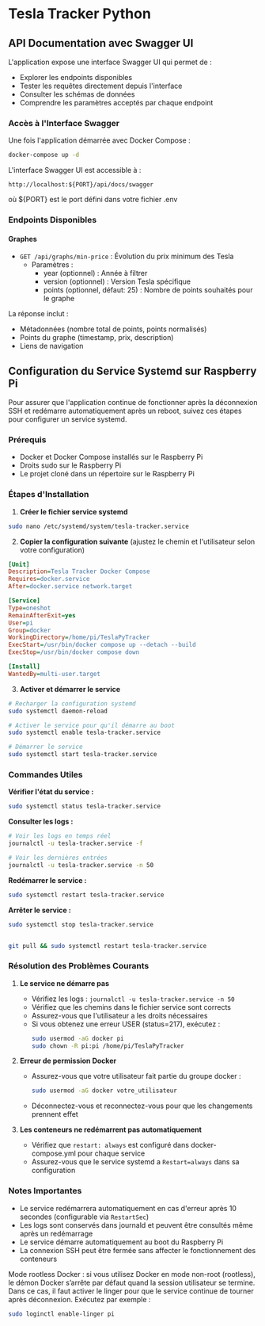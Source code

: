 # Tesla Tracker Python

## API Documentation avec Swagger UI

L'application expose une interface Swagger UI qui permet de :
- Explorer les endpoints disponibles
- Tester les requêtes directement depuis l'interface
- Consulter les schémas de données
- Comprendre les paramètres acceptés par chaque endpoint

### Accès à l'Interface Swagger

Une fois l'application démarrée avec Docker Compose :
```bash
docker-compose up -d
```

L'interface Swagger UI est accessible à :
```
http://localhost:${PORT}/api/docs/swagger
```
où ${PORT} est le port défini dans votre fichier .env

### Endpoints Disponibles

#### Graphes
- `GET /api/graphs/min-price` : Évolution du prix minimum des Tesla
  - Paramètres :
    - year (optionnel) : Année à filtrer
    - version (optionnel) : Version Tesla spécifique
    - points (optionnel, défaut: 25) : Nombre de points souhaités pour le graphe

La réponse inclut :
- Métadonnées (nombre total de points, points normalisés)
- Points du graphe (timestamp, prix, description)
- Liens de navigation

## Configuration du Service Systemd sur Raspberry Pi

Pour assurer que l'application continue de fonctionner après la déconnexion SSH et redémarre automatiquement après un reboot, suivez ces étapes pour configurer un service systemd.

### Prérequis

- Docker et Docker Compose installés sur le Raspberry Pi
- Droits sudo sur le Raspberry Pi
- Le projet cloné dans un répertoire sur le Raspberry Pi

### Étapes d'Installation

1. **Créer le fichier service systemd**

```bash
sudo nano /etc/systemd/system/tesla-tracker.service
```

2. **Copier la configuration suivante** (ajustez le chemin et l'utilisateur selon votre configuration)

```ini
[Unit]
Description=Tesla Tracker Docker Compose
Requires=docker.service
After=docker.service network.target

[Service]
Type=oneshot
RemainAfterExit=yes
User=pi
Group=docker
WorkingDirectory=/home/pi/TeslaPyTracker
ExecStart=/usr/bin/docker compose up --detach --build
ExecStop=/usr/bin/docker compose down

[Install]
WantedBy=multi-user.target
```

3. **Activer et démarrer le service**

```bash
# Recharger la configuration systemd
sudo systemctl daemon-reload

# Activer le service pour qu'il démarre au boot
sudo systemctl enable tesla-tracker.service

# Démarrer le service
sudo systemctl start tesla-tracker.service
```

### Commandes Utiles

**Vérifier l'état du service :**
```bash
sudo systemctl status tesla-tracker.service
```

**Consulter les logs :**
```bash
# Voir les logs en temps réel
journalctl -u tesla-tracker.service -f

# Voir les dernières entrées
journalctl -u tesla-tracker.service -n 50
```

**Redémarrer le service :**
```bash
sudo systemctl restart tesla-tracker.service
```

**Arrêter le service :**
```bash
sudo systemctl stop tesla-tracker.service


git pull && sudo systemctl restart tesla-tracker.service
```

### Résolution des Problèmes Courants

1. **Le service ne démarre pas**
   - Vérifiez les logs : `journalctl -u tesla-tracker.service -n 50`
   - Vérifiez que les chemins dans le fichier service sont corrects
   - Assurez-vous que l'utilisateur a les droits nécessaires
   - Si vous obtenez une erreur USER (status=217), exécutez :
     ```bash
     sudo usermod -aG docker pi
     sudo chown -R pi:pi /home/pi/TeslaPyTracker
     ```

2. **Erreur de permission Docker**
   - Assurez-vous que votre utilisateur fait partie du groupe docker :
     ```bash
     sudo usermod -aG docker votre_utilisateur
     ```
   - Déconnectez-vous et reconnectez-vous pour que les changements prennent effet

3. **Les conteneurs ne redémarrent pas automatiquement**
   - Vérifiez que `restart: always` est configuré dans docker-compose.yml pour chaque service
   - Assurez-vous que le service systemd a `Restart=always` dans sa configuration

### Notes Importantes

- Le service redémarrera automatiquement en cas d'erreur après 10 secondes (configurable via `RestartSec`)
- Les logs sont conservés dans journald et peuvent être consultés même après un redémarrage
- Le service démarre automatiquement au boot du Raspberry Pi
- La connexion SSH peut être fermée sans affecter le fonctionnement des conteneurs


Mode rootless Docker : si vous utilisez Docker en mode non-root (rootless), le démon Docker s’arrête par défaut quand la session utilisateur se termine. Dans ce cas, il faut activer le linger pour que le service continue de tourner après déconnexion. Exécutez par exemple :
```bash
sudo loginctl enable-linger pi
```